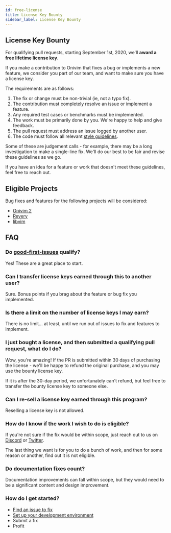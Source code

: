 ```yaml
---
id: free-license
title: License Key Bounty
sidebar_label: License Key Bounty
---
```


## License Key Bounty

For qualifying pull requests, starting September 1st, 2020, we'll __award a free lifetime license key__. 

If you make a contribution to Onivim that fixes a bug or implements a new feature, we consider you part of our team, and want to make sure you have a license key.

The requirements are as follows:

1) The fix or change must be non-trivial (ie, not a typo fix).
2) The contribution must completely resolve an issue or implement a feature.
3) Any required test cases or benchmarks must be implemented.
4) The work must be primarily done by you. We're happy to help and give feedback.
5) The pull request must address an issue logged by another user. 
6) The code must follow all relevant [style guidelines](./style-guide.md).

Some of these are judgement calls - for example, there may be a long investigation to make a single-line fix. We'll do our best to be fair and revise these guidelines as we go.

If you have an idea for a feature or work that doesn't meet these guidelines, feel free to reach out.

## Eligible Projects

Bug fixes and features for the following projects will be considered:

- [Onivim 2](https://github.com/onivim/oni2)
- [Revery](https://github.com/revery-ui/revery)
- [libvim](https://github.com/onivim/libvim)

## FAQ

### Do [good-first-issues](https://github.com/onivim/oni2/issues?q=is%3Aopen+is%3Aissue+label%3AE-good-first-issue) qualify?

Yes! These are a great place to start.

### Can I transfer license keys earned through this to another user?

Sure. Bonus points if you brag about the feature or bug fix you implemented.

### Is there a limit on the number of license keys I may earn?

There is no limit... at least, until we run out of issues to fix and features to implement.

### I just bought a license, and then submitted a qualifying pull request, what do I do?

Wow, you're amazing! If the PR is submitted within 30 days of purchasing the license - we'll be happy to refund the original purchase, and you may use the bounty license key.

If it is after the 30-day period, we unfortunately can't refund, but feel free to transfer the bounty license key to someone else.

### Can I re-sell a license key earned through this program?

Reselling a license key is not allowed. 

### How do I know if the work I wish to do is eligible?

If you're not sure if the fix would be within scope, just reach out to us on [Discord](https://discord.gg/7maEAxV) or [Twitter](https://twitter.com/oni_vim). 

The last thing we want is for you to do a bunch of work, and then for some reason or another, find out it is not eligible.

### Do documentation fixes count?

Documentation improvements can fall within scope, but they would need to be a significant content and design improvement.

### How do I get started?

- [Find an issue to fix](https://github.com/onivim/oni2/issues)
- [Set up your development environment](https://onivim.github.io/docs/for-developers/building)
- Submit a fix
- Profit

